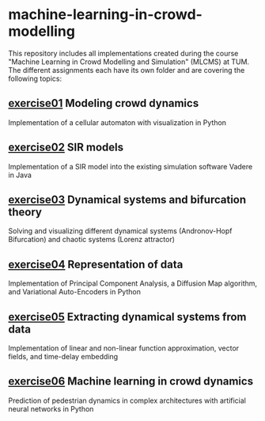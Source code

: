# machine-learning-in-crowd-modelling

This repository includes all implementations created during the course "Machine Learning in Crowd Modelling and Simulation" (MLCMS) at TUM. The different assignments each have its own folder and are covering the following topics:

## [exercise01](https://github.com/Climbnote/machine-learning-in-crowd-modelling/tree/main/exercise01) Modeling crowd dynamics
Implementation of a cellular automaton with visualization in Python
## [exercise02](https://github.com/Climbnote/machine-learning-in-crowd-modelling/tree/main/exercise02) SIR models
Implementation of a SIR model into the existing simulation software Vadere in Java
## [exercise03](https://github.com/Climbnote/machine-learning-in-crowd-modelling/tree/main/exercise03) Dynamical systems and bifurcation theory
Solving and visualizing different dynamical systems (Andronov-Hopf Bifurcation) and chaotic systems (Lorenz attractor)
## [exercise04](https://github.com/Climbnote/machine-learning-in-crowd-modelling/tree/main/exercise04) Representation of data
Implementation of Principal Component Analysis, a Diffusion Map algorithm, and Variational Auto-Encoders in Python
## [exercise05](https://github.com/Climbnote/machine-learning-in-crowd-modelling/tree/main/exercise05) Extracting dynamical systems from data
Implementation of linear and non-linear function approximation, vector fields, and time-delay embedding
## [exercise06](https://github.com/Climbnote/machine-learning-in-crowd-modelling/tree/main/exercise06) Machine learning in crowd dynamics
Prediction of pedestrian dynamics in complex architectures with artificial neural networks in Python
